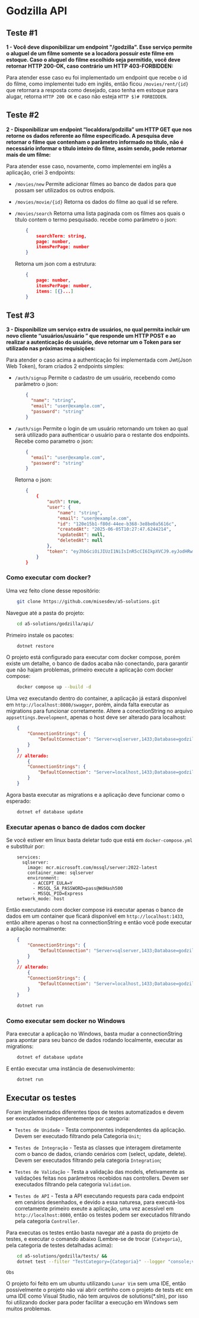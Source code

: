# Godzilla API

## Teste #1

**1 - Você deve disponibilizar um endpoint "/godzilla". Esse serviço permite o aluguel de um filme 
somente se a locadora possuir este filme em estoque. Caso o aluguel do filme escolhido seja 
permitido, você deve retornar HTTP 200-OK, caso contrário um HTTP 403-FORBIDDEN:**

Para atender esse caso eu foi implementado um endpoint que recebe o id do filme, como implementei
tudo em inglês, então ficou `/movies/rent/{id}` que retornara a resposta como desejado, caso tenha
em estoque para alugar, retorna `HTTP 200 OK` e caso não esteja `HTTP $)# FORBIDDEN`.


## Teste #2

**2 - Disponibilizar um endpoint “localdora/godzilla” um HTTP GET que nos retorne os dados referente ao
filme especificado. A pesquisa deve retornar o filme que contenham o parâmetro informado no título, 
não é necessário informar o título inteiro do filme, assim sendo, pode retornar mais de um filme:**

Para atender esse caso, novamente, como implementei em inglês a aplicação, criei 3 endpoints:

- `/movies/new`
    Permite adicionar filmes ao banco de dados para que possam ser utilizados os outros endpois.
- `/movies/movie/{id}`
    Retorna os dados do filme ao qual id se refere.
- `/movies/search`
    Retorna uma lista paginada com os filmes aos quais o título contem o termo pesquisado. 
    recebe como parâmetro o json:
    ```json
        {
            searchTerm: string,
            page: number,
            itemsPerPage: number
        }
    ```

    Retorna um json com a estrutura:

    ```json
        {
            page: number,
            itemsPerPage: number,
            items: [{}...]
        }
    ```

## Test #3

**3 - Disponibilize um serviço extra de usuários, no qual permita incluir um novo cliente “usuários/usuário ” 
que responde um HTTP POST e ao realizar a autenticação do usuário, deve retornar um o Token para 
ser utilizado nas próximas requisições:**

Para atender o caso acima a authenticação foi implementada com Jwt(Json Web Token), foram criados
2 endpoints simples:

- `/auth/signup`
    Permite o cadastro de um usuário, recebendo como parâmetro o json: 
    ```json
        {
          "name": "string",
          "email": "user@example.com",
          "password": "string"
        }
    ```
- `/auth/sign`
    Permite o login de um usuário retornando um token ao qual será utilizado para authenticar o 
    usuário para o restante dos endpoints.
    Recebe como parametro o json:
    ```json
        {
          "email": "user@example.com",
          "password": "string"
        }
    ```
    Retorna o json:
    ```json
        {
            {
                "auth": true,
                "user": {
                    "name": "string",
                    "email": "user@example.com",
                    "id": "120e15b1-f80d-44ee-b368-3e8be0a5616c",
                    "createdAt": "2025-06-05T10:27:47.6244214",
                    "updatedAt": null,
                    "deletedAt": null
                },
                "token": "eyJhbGciOiJIUzI1NiIsInR5cCI6IkpXVCJ9.eyJodHRwOi8vc2NoZW1hcy54bWxzb2FwLm9yZy93cy8yMDA1LzA1L2lkZW50aXR5L2NsYWltcy9uYW1laWRlbnRpZmllciI6IjEyMGUxNWIxLWY4MGQtNDRlZS1iMzY4LTNlOGJlMGE1NjE2YyIsImh0dHA6Ly9zY2hlbWFzLnhtbHNvYXAub3JnL3dzLzIwMDUvMDUvaWRlbnRpdHkvY2xhaW1zL2VtYWlsYWRkcmVzcyI6InVzZXJAZXhhbXBsZS5jb20iLCJodHRwOi8vc2NoZW1hcy54bWxzb2FwLm9yZy93cy8yMDA1LzA1L2lkZW50aXR5L2NsYWltcy9uYW1lIjoic3RyaW5nIiwiZXhwIjoxNzQ5MTIyOTA0LCJpc3MiOiJHb2R6aWxsYUFwaSIsImF1ZCI6IkdvZHppbGxhVXNlcnMifQ.3no5ErBXccDLvG3uRdSD9sQYWaUlK4Nc86psA8dcSJs"
            }
        }
    ```


### Como executar com docker?

Uma vez feito clone desse repositório:

```bash
    git clone https://github.com/misesdev/a5-solutions.git
```

Navegue até a pasta do projeto:

```bash
    cd a5-solutions/godzilla/api/
```

Primeiro instale os pacotes:

```bash
    dotnet restore
```

O projeto está configurado para executar com docker compose, porém existe um detalhe, o banco de 
dados acaba não conectando, para garantir que não hajam problemas, primeiro execute a aplicação
com docker compose:

```bash
    docker compose up --build -d
```

Uma vez executando dentro do container, a aplicação já estará disponível em `http://localhost:8080/swagger`, 
porém, ainda falta executar as migrations para funcionar corretamente. Altere a conectionString no arquivo `appsettings.Development`,
apenas o host deve ser alterado para localhost:

```json 
    {
        "ConnectionStrings": {
            "DefaultConnection": "Server=sqlserver,1433;Database=godzilla;User Id=sa;Password=pass@WdHash500;Encrypt=False;TrustServerCertificate=True;",
        }
    }  
    // alterado:
        {
        "ConnectionStrings": {
            "DefaultConnection": "Server=localhost,1433;Database=godzilla;User Id=sa;Password=pass@WdHash500;Encrypt=False;TrustServerCertificate=True;",
        }
    }
```

Agora basta executar as migrations e a aplicação deve funcionar como o esperado:

```bash
    dotnet ef database update 
```

### Executar apenas o banco de dados com docker

Se você estiver em linux basta deletar tudo que está em `docker-compose.yml` e substituir por:

```
    services:
      sqlserver:
        image: mcr.microsoft.com/mssql/server:2022-latest
        container_name: sqlserver
        environment:
          - ACCEPT_EULA=Y
          - MSSQL_SA_PASSWORD=pass@WdHash500
          - MSSQL_PID=Express
    network_mode: host
```

Então executando com docker compose irá executar apenas o banco de dados em um container que ficará 
disponível em `http://localhost:1433`, então altere apenas o host na connectionString e então 
você pode executar a apliação normalmente:

```json 
    {
        "ConnectionStrings": {
            "DefaultConnection": "Server=sqlserver,1433;Database=godzilla;User Id=sa;Password=pass@WdHash500;Encrypt=False;TrustServerCertificate=True;",
        }
    }  
    // alterado:
        {
        "ConnectionStrings": {
            "DefaultConnection": "Server=localhost,1433;Database=godzilla;User Id=sa;Password=pass@WdHash500;Encrypt=False;TrustServerCertificate=True;",
        }
    }
```

```bash
    dotnet run
```

### Como executar sem docker no Windows

Para executar a aplicação no Windows, basta mudar a connectionString para apontar para seu banco de dados
rodando localmente, executar as migrations:

```bash
    dotnet ef database update 
```

E então executar uma instância de desenvolvimento:

```bash
    dotnet run
```

## Executar os testes

Foram implementados diferentes tipos de testes automatizados e devem ser executados 
independentemente por categoria:
    
- `Testes de Unidade` - Testa componentes independentes da aplicação. Devem ser executado
filtrando pela Categoria `Unit`;

- `Testes de Integração` - Testa as classes que interagem diretamente com o banco de dados,
criando cenários com (select, update, delete). Devem ser executados filtrando pela 
categoria `Integration`;

- `Testes de Validação` - Testa a validação das models, efetivamente as validações feitas nos 
parâmetros recebidos nas controllers. Devem ser executados filtrando pela categoria `Validation`.

- `Testes de API` - Testa a API executando requests para cada endpoint em cenários desenhados, 
e devido a essa naturesa, para executá-los corretamente primeiro exeute a aplicação, uma 
vez acessível em `http://localhost:8080`, então os testes podem ser executados filtrando
pela categoria `Controller`.


Para executas os testes então basta navegar até a pasta do projeto de testes, e executar o comando 
abaixo (Lembre-se de trocar `{Categoria}`, pela categoria de testes detalhadas acima):

```bash 
    cd a5-solutions/godzilla/tests/ &&
    dotnet test --filter "TestCategory={Categoria}" --logger "console;verbosity=detailed"
```


`Obs`

O projeto foi feito em um ubuntu utilizando `Lunar Vim` sem uma IDE, então possívelmente o projeto
não vai abrir certinho com o projeto de tests etc em uma IDE como Visual Studio, não tem 
arquivos de solutions(*.sln), por isso foi utilizando docker para poder facilitar a execução em 
Windows sem muitos problemas.
